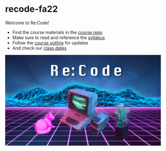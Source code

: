 # recode-fa22
 Welcome to Re:Code!

- Find the course materials in the [course repo](https://github.com/billythemusical/recode-fa22)  
- Make sure to read and reference the [syllabus](./syllabus.md)  
- Follow the [course outline](./course-outline.md) for updates
- And check our [class dates](./syllabus.md#class-dates)  

![An Apple II computer with external disk drives is set among a glowing-pink cat, who is lying down on the left, and a multi-colored succulent in a black pot on the right. There is a neon pink grid of perspective squares comprising the floor beneath and low-poly digitized mountain ranges in the background with neon blue trim lines. The words Re:Code are centered at the top in a large white font that is in a stylized digital form.](images/synthwave-wallpaper-neural-medium.jpg)
